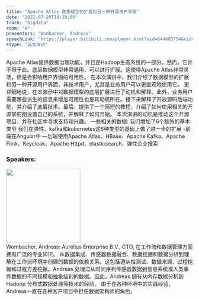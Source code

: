 ```yaml
---
title: "Apache Atlas 数据模型的扩展和另一种开源用户界面"
date: "2022-07-29T14:10:00"
track: "bigdata"
room: "A"
presenters: "Wombacher, Andreas"
speechLink: "https://player.bilibili.com/player.html?aid=644605754&cid=806000377&page=1"
stype: "英文演讲"
---
```

Apache Atlas提供数据治理功能，并且是Hadoop生态系统的一部分，然而，它并不限于此。底层数据模型非常通用，可以进行扩展。这使得Apache Atlas非常灵活，但是会影响用户界面的可用性。
在本次演讲中，我们介绍了数据模型的扩展和另一种开源用户界面，非技术用户，尤其是业务用户可以更直观地使用它。
更详细地说，在本演示中对数据模型的底层扩展进行了动机和解释。此外，业务用户需要哪些派生的信息来增加可用性也是其动机所在。接下来解释了开放源码后端功能，并介绍了底层技术。最后，提供了一个简短的教程，介绍了如何使用相关的开源掌舵图设置自己的系统，并解释了如何开始。
本次演讲的动机是推动这个开源项目，并在社区中寻求支持和兴趣。
一些相关的数据:
我们增加了6个额外的基本类型
我们在弹性、kafka和kubernetes这6种类型的基础上做了进一步的扩展
-前端在Angular中
—后端使用Apache Atlas、HBase、Apache Kafka、Apache Flink、Keycloak、Apache Httpd、elasticsearch、弹性企业搜索
 ### Speakers: 
 <img src="images/speaker/1060.png" width="200" /><br>Wombacher, Andreas: Aurelius Enterprise B.V., CTO, 在工作流和数据管理方面拥有广泛的专业知识。 从数据集成、传感器数据融合、数据挖掘和数据分析到理解在工作流环境中创建的数据的依赖关系。这包括遵从性测试、数据来源、过程挖掘和过程方差挖掘。Andreas 处理过从时间序列传感器数据到信息系统或人类事件数据的不同规模和抽象级别的数据。因此，Andreas 拥有从内存数据分析到 Hadoop 分布式数据处理等技术的经验。
由于在各种环境中的实践经验，Andreas一直在各种客户项目中担任数据架构师的角色。

 